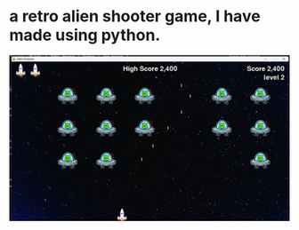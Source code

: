 # a retro alien shooter game, I have made using python.
![Alien Invasion](https://github.com/nikhilgupta738/alien_invasion/blob/master/images/alien_invasion.png?raw=true)

